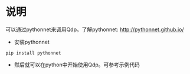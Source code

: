 # 说明
可以通过pythonnet来调用Qdp。了解pythonnet: <http://pythonnet.github.io/>

+ 安装pythonnet
```
pip install pythonnet
```
+ 然后就可以在python中开始使用Qdp。可参考示例代码
